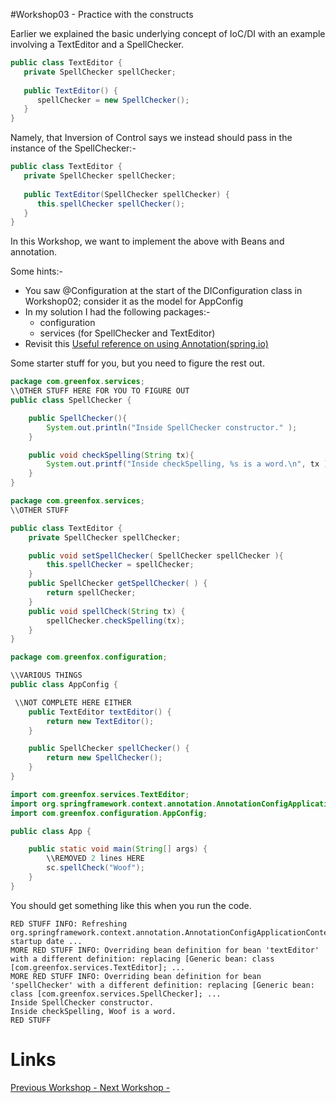 #Workshop03 - Practice with the constructs

Earlier we explained the basic underlying concept of IoC/DI with an example involving a TextEditor and a SpellChecker.

```java
public class TextEditor {
   private SpellChecker spellChecker;
   
   public TextEditor() {
      spellChecker = new SpellChecker();
   }
}
```

Namely, that Inversion of Control says we instead should pass in the instance of the SpellChecker:-

```java
public class TextEditor {
   private SpellChecker spellChecker;
   
   public TextEditor(SpellChecker spellChecker) {
      this.spellChecker spellChecker();
   }
}
```

In this Workshop, we want to implement the above with Beans and annotation.  

Some hints:-
- You saw @Configuration at the start of the DIConfiguration class in Workshop02; consider it as the model for AppConfig
- In my solution I had the following packages:-
  - configuration
  - services (for SpellChecker and TextEditor)
- Revisit this [Useful reference on using Annotation(spring.io)](http://docs.spring.io/spring-javaconfig/docs/1.0.0.M4/reference/html/ch02s02.html)

Some starter stuff for you, but you need to figure the rest out.
```java
package com.greenfox.services;
\\OTHER STUFF HERE FOR YOU TO FIGURE OUT
public class SpellChecker {

    public SpellChecker(){
        System.out.println("Inside SpellChecker constructor." );
    }

    public void checkSpelling(String tx){
        System.out.printf("Inside checkSpelling, %s is a word.\n", tx );
    }
}
```

```java
package com.greenfox.services;
\\OTHER STUFF

public class TextEditor {
    private SpellChecker spellChecker;

    public void setSpellChecker( SpellChecker spellChecker ){
        this.spellChecker = spellChecker;
    }
    public SpellChecker getSpellChecker( ) {
        return spellChecker;
    }
    public void spellCheck(String tx) {
        spellChecker.checkSpelling(tx);
    }
}

```

```java
package com.greenfox.configuration;

\\VARIOUS THINGS
public class AppConfig {

 \\NOT COMPLETE HERE EITHER
    public TextEditor textEditor() {
        return new TextEditor();
    }

    public SpellChecker spellChecker() {
        return new SpellChecker();
    }
}

```


```java
import com.greenfox.services.TextEditor;
import org.springframework.context.annotation.AnnotationConfigApplicationContext;
import com.greenfox.configuration.AppConfig;

public class App {

    public static void main(String[] args) {
        \\REMOVED 2 lines HERE
        sc.spellCheck("Woof");
    }
}
```

You should get something like this when you run the code.
```
RED STUFF INFO: Refreshing org.springframework.context.annotation.AnnotationConfigApplicationContext@21b8d17c: startup date ...
MORE RED STUFF INFO: Overriding bean definition for bean 'textEditor' with a different definition: replacing [Generic bean: class [com.greenfox.services.TextEditor]; ...
MORE RED STUFF INFO: Overriding bean definition for bean 'spellChecker' with a different definition: replacing [Generic bean: class [com.greenfox.services.SpellChecker]; ...
Inside SpellChecker constructor.
Inside checkSpelling, Woof is a word.
RED STUFF
```

# Links
[Previous Workshop - ](../Workshop02.md)
[Next Workshop - ](../Workshop04.md)

